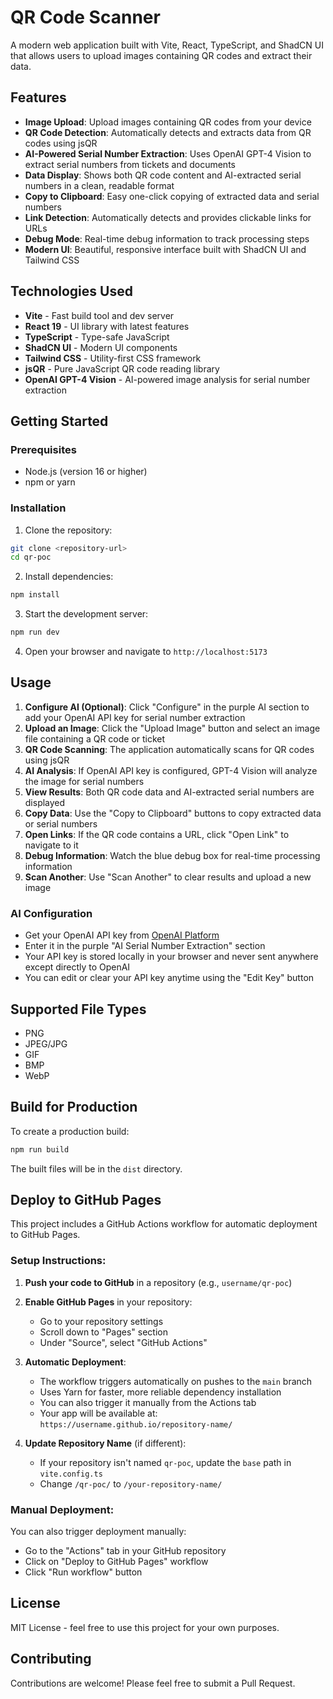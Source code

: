 # QR Code Scanner

A modern web application built with Vite, React, TypeScript, and ShadCN UI that allows users to upload images containing QR codes and extract their data.

## Features

- **Image Upload**: Upload images containing QR codes from your device
- **QR Code Detection**: Automatically detects and extracts data from QR codes using jsQR
- **AI-Powered Serial Number Extraction**: Uses OpenAI GPT-4 Vision to extract serial numbers from tickets and documents
- **Data Display**: Shows both QR code content and AI-extracted serial numbers in a clean, readable format
- **Copy to Clipboard**: Easy one-click copying of extracted data and serial numbers
- **Link Detection**: Automatically detects and provides clickable links for URLs
- **Debug Mode**: Real-time debug information to track processing steps
- **Modern UI**: Beautiful, responsive interface built with ShadCN UI and Tailwind CSS

## Technologies Used

- **Vite** - Fast build tool and dev server
- **React 19** - UI library with latest features
- **TypeScript** - Type-safe JavaScript
- **ShadCN UI** - Modern UI components
- **Tailwind CSS** - Utility-first CSS framework
- **jsQR** - Pure JavaScript QR code reading library
- **OpenAI GPT-4 Vision** - AI-powered image analysis for serial number extraction

## Getting Started

### Prerequisites

- Node.js (version 16 or higher)
- npm or yarn

### Installation

1. Clone the repository:

```bash
git clone <repository-url>
cd qr-poc
```

2. Install dependencies:

```bash
npm install
```

3. Start the development server:

```bash
npm run dev
```

4. Open your browser and navigate to `http://localhost:5173`

## Usage

1. **Configure AI (Optional)**: Click "Configure" in the purple AI section to add your OpenAI API key for serial number extraction
2. **Upload an Image**: Click the "Upload Image" button and select an image file containing a QR code or ticket
3. **QR Code Scanning**: The application automatically scans for QR codes using jsQR
4. **AI Analysis**: If OpenAI API key is configured, GPT-4 Vision will analyze the image for serial numbers
5. **View Results**: Both QR code data and AI-extracted serial numbers are displayed
6. **Copy Data**: Use the "Copy to Clipboard" buttons to copy extracted data or serial numbers
7. **Open Links**: If the QR code contains a URL, click "Open Link" to navigate to it
8. **Debug Information**: Watch the blue debug box for real-time processing information
9. **Scan Another**: Use "Scan Another" to clear results and upload a new image

### AI Configuration

- Get your OpenAI API key from [OpenAI Platform](https://platform.openai.com/api-keys)
- Enter it in the purple "AI Serial Number Extraction" section
- Your API key is stored locally in your browser and never sent anywhere except directly to OpenAI
- You can edit or clear your API key anytime using the "Edit Key" button

## Supported File Types

- PNG
- JPEG/JPG
- GIF
- BMP
- WebP

## Build for Production

To create a production build:

```bash
npm run build
```

The built files will be in the `dist` directory.

## Deploy to GitHub Pages

This project includes a GitHub Actions workflow for automatic deployment to GitHub Pages.

### Setup Instructions:

1. **Push your code to GitHub** in a repository (e.g., `username/qr-poc`)

2. **Enable GitHub Pages** in your repository:

   - Go to your repository settings
   - Scroll down to "Pages" section
   - Under "Source", select "GitHub Actions"

3. **Automatic Deployment**:

   - The workflow triggers automatically on pushes to the `main` branch
   - Uses Yarn for faster, more reliable dependency installation
   - You can also trigger it manually from the Actions tab
   - Your app will be available at: `https://username.github.io/repository-name/`

4. **Update Repository Name** (if different):
   - If your repository isn't named `qr-poc`, update the `base` path in `vite.config.ts`
   - Change `/qr-poc/` to `/your-repository-name/`

### Manual Deployment:

You can also trigger deployment manually:

- Go to the "Actions" tab in your GitHub repository
- Click on "Deploy to GitHub Pages" workflow
- Click "Run workflow" button

## License

MIT License - feel free to use this project for your own purposes.

## Contributing

Contributions are welcome! Please feel free to submit a Pull Request.

